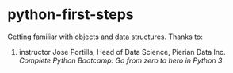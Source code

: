 # python-first-steps
Getting familiar with objects and data structures. Thanks to:

1) instructor Jose Portilla, Head of Data Science, Pierian Data Inc.  
*Complete Python Bootcamp: Go from zero to hero in Python 3*
